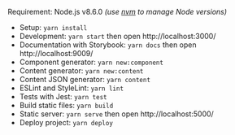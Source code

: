 Requirement: Node.js v8.6.0 _(use [nvm](https://github.com/creationix/nvm) to manage Node versions)_

- Setup: `yarn install`
- Development: `yarn start` then open http://localhost:3000/
- Documentation with Storybook: `yarn docs` then open http://localhost:9009/
- Component generator: `yarn new:component`
- Content generator: `yarn new:content`
- Content JSON generator: `yarn content`
- ESLint and StyleLint: `yarn lint`
- Tests with Jest: `yarn test`
- Build static files: `yarn build`
- Static server: `yarn serve` then open http://localhost:5000/
- Deploy project: `yarn deploy`
